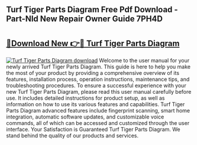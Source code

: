 ## Turf Tiger Parts Diagram Free Pdf Download - Part-NId New Repair Owner Guide 7PH4D

# <h2><a href="http://dftd2k.blite.top/?on=Turf+Tiger+Parts+Diagram">🔗Download New 👉🔴 Turf Tiger Parts Diagram</a></h2>

[![Turf Tiger Parts Diagram download](https://i.imgur.com/lujVjoI.png)](http://dftd2k.blite.top/?on=Turf+Tiger+Parts+Diagram)
Welcome to the user manual for your newly arrived Turf Tiger Parts Diagram. This guide is here to help you make the most of your product by providing a comprehensive overview of its features, installation process, operation instructions, maintenance tips, and troubleshooting procedures. To ensure a successful experience with your new Turf Tiger Parts Diagram, please read this user manual carefully before use. It includes detailed instructions for product setup, as well as information on how to use its various features and capabilities. Turf Tiger Parts Diagram advanced features include fingerprint scanning, smart home integration, automatic software updates, and customizable voice commands, all of which can be accessed and customized through the user interface. Your Satisfaction is Guaranteed Turf Tiger Parts Diagram. We stand behind the quality of our products and services.
